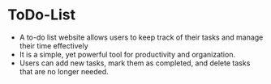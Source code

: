 # ToDo-List
- A to-do list website allows users to keep track of their tasks and manage their time effectively
- It is a simple, yet powerful tool for productivity and organization.
- Users can add new tasks, mark them as completed, and delete tasks that are no longer needed.

